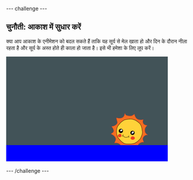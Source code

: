 \--- challenge \---

## चुनौती: आकाश में सुधार करें

क्या आप आकाश के एनीमेशन को बदल सकते हैं ताकि यह सूर्य से मेल खाता हो और दिन के दौरान नीला रहता है और सूर्य के अस्त होते ही काला हो जाता है। इसे भी हमेशा के लिए लूप करें।

![स्क्रीनशॉट](images/sunrise-sky-challenge.png)

\--- /challenge \---